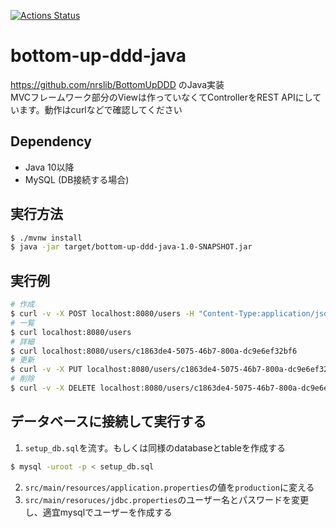 [![Actions Status](https://github.com/softoika/bottom-up-ddd-java/workflows/Java%20CI/badge.svg)](https://github.com/oftoika/bottom-up-ddd-java/actions)
# bottom-up-ddd-java
https://github.com/nrslib/BottomUpDDD のJava実装  
MVCフレームワーク部分のViewは作っていなくてControllerをREST APIにしています。動作はcurlなどで確認してください

## Dependency
- Java 10以降
- MySQL (DB接続する場合)

## 実行方法
```bash
$ ./mvnw install
$ java -jar target/bottom-up-ddd-java-1.0-SNAPSHOT.jar
```

## 実行例
```bash
# 作成
$ curl -v -X POST localhost:8080/users -H "Content-Type:application/json" -d '{"userName":"ttaro", "firstName":"taro", "familyName":"tanaka"}'
# 一覧
$ curl localhost:8080/users
# 詳細
$ curl localhost:8080/users/c1863de4-5075-46b7-800a-dc9e6ef32bf6
# 更新
$ curl -v -X PUT localhost:8080/users/c1863de4-5075-46b7-800a-dc9e6ef32bf6 -H "Content-Type:application/json" -d '{"userName":"tmuxtaro", "firstName":"taro", "familyName":"tanaka"}'
# 削除
$ curl -v -X DELETE localhost:8080/users/c1863de4-5075-46b7-800a-dc9e6ef32bf6
```

## データベースに接続して実行する
1. `setup_db.sql`を流す。もしくは同様のdatabaseとtableを作成する
```bash
$ mysql -uroot -p < setup_db.sql
```
2. `src/main/resources/application.properties`の値を`production`に変える
3. `src/main/resoruces/jdbc.properties`のユーザー名とパスワードを変更し、適宜mysqlでユーザーを作成する

